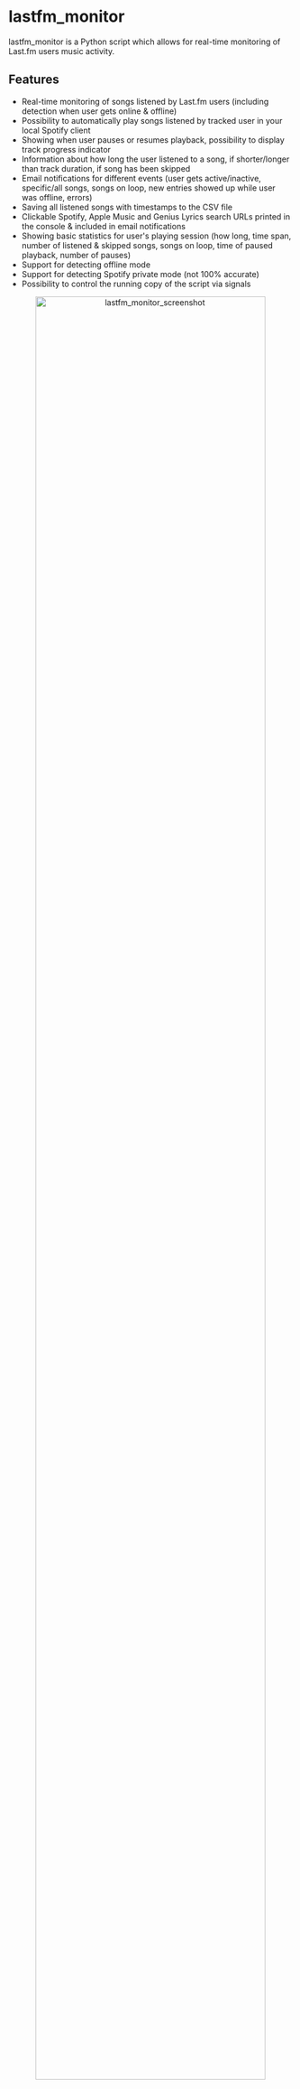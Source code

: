 # lastfm_monitor

lastfm_monitor is a Python script which allows for real-time monitoring of Last.fm users music activity. 

## Features

- Real-time monitoring of songs listened by Last.fm users (including detection when user gets online & offline)
- Possibility to automatically play songs listened by tracked user in your local Spotify client
- Showing when user pauses or resumes playback, possibility to display track progress indicator
- Information about how long the user listened to a song, if shorter/longer than track duration, if song has been skipped
- Email notifications for different events (user gets active/inactive, specific/all songs, songs on loop, new entries showed up while user was offline, errors)
- Saving all listened songs with timestamps to the CSV file
- Clickable Spotify, Apple Music and Genius Lyrics search URLs printed in the console & included in email notifications
- Showing basic statistics for user's playing session (how long, time span, number of listened & skipped songs, songs on loop, time of paused playback, number of pauses)
- Support for detecting offline mode
- Support for detecting Spotify private mode (not 100% accurate)
- Possibility to control the running copy of the script via signals

<p align="center">
   <img src="./assets/lastfm_monitor.png" alt="lastfm_monitor_screenshot" width="90%"/>
</p>

## Change Log

Release notes can be found [here](RELEASE_NOTES.md)

## Disclaimer

I'm not a dev, project done as a hobby. Code is ugly and as-is, but it works (at least for me) ;-)

## Requirements

The script requires Python 3.x.

It uses [pylast](https://github.com/pylast/pylast) library, also requires requests, python-dateutil and urllib3.

It has been tested succesfully on:
- macOS (Ventura & Sonoma)
- Linux (Raspberry Pi Bullseye & Bookworm based on Debian, Ubuntu 24)
- Windows (10 & 11)

It should work on other versions of macOS, Linux, Unix and Windows as well.

## Installation

Install the required Python packages:

```sh
python3 -m pip install requests python-dateutil urllib3 pylast
```

Or from requirements.txt:

```sh
pip3 install -r requirements.txt
```

Copy the *[lastfm_monitor.py](lastfm_monitor.py)* file to the desired location. 

You might want to add executable rights if on Linux/Unix/macOS:

```sh
chmod a+x lastfm_monitor.py
```

## Configuration

Edit the *[lastfm_monitor.py](lastfm_monitor.py)* file and change any desired configuration variables in the marked **CONFIGURATION SECTION** (all parameters have detailed description in the comments).

### Last.fm 'API key' and 'Shared secret'

Mandatory activity is to create your Last.fm **API key** and **Shared secret** by going to [https://www.last.fm/api/account/create](https://www.last.fm/api/account/create) (or get your existing one from [https://www.last.fm/api/accounts](https://www.last.fm/api/accounts))

Then change **LASTFM_API_KEY** and **LASTFM_API_SECRET** variables to respective values (or use **-u** and **-w** parameters).

### Spotify sp_dc cookie

If you want to get track duration from Spotify (**-r** parameter) or you want to use ***track_songs*** functionality (**-g** parameter), so the script automatically plays the track listened by the user in your Spotify client, then you need to log in to Spotify web client [https://open.spotify.com/](https://open.spotify.com/) in your web browser and copy the value of sp_dc cookie to **SP_DC_COOKIE** variable (or use **-z** parameter). 

You can use Cookie-Editor by cgagnier to get it easily (available for all major web browsers): [https://cookie-editor.com/](https://cookie-editor.com/)

Newly generated Spotify's sp_dc cookie should be valid for 1 year. You will be informed by the tool once the cookie expires (proper message on the console and in email if error notifications have not been disabled via **-e** parameter).

### SMTP settings

If you want to use email notifications functionality you need to change the SMTP settings (host, port, user, password, sender, recipient). If you leave the default settings then no notifications will be sent.

### Other settings

All other variables can be left at their defaults, but feel free to experiment with it.

## Getting started

### List of supported parameters

To get the list of all supported parameters:

```sh
./lastfm_monitor.py -h
```

or 

```sh
python3 ./lastfm_monitor.py -h
```

### Monitoring mode

To monitor specific user activity, just type Last.fm username as parameter (**misiektoja** in the example below):

```sh
./lastfm_monitor.py misiektoja
```

If you have not changed **LASTFM_API_KEY** & **LASTFM_API_SECRET** variables in the *[lastfm_monitor.py](lastfm_monitor.py)* file, you can use **-u** and **-w** parameters:

```sh
./lastfm_monitor.py misiektoja -u "your_lastfm_api_key" -w "your_lastfm_api_secret"
```

The tool will run infinitely and monitor the user until the script is interrupted (Ctrl+C) or killed the other way.

You can monitor multiple Last.fm users by spawning multiple copies of the script. 

It is suggested to use sth like **tmux** or **screen** to have the script running after you log out from the server (unless you are running it on your desktop).

The tool automatically saves its output to *lastfm_monitor_{username}.log* file (can be changed in the settings or disabled with **-d** parameter).

The tool also saves the last activity information (artist, track, timestamp) to *lastfm_{username}_last_activity.json file*, so it can be reused in case the tool needs to be restarted.

### Listing mode

There is also other mode of the tool which prints the recently listened tracks for the user (**-l** parameter). You can also add **-n** parameter to define how many tracks should be displayed, by default it shows 30 last tracks:

```sh
./lastfm_monitor.py -l misiektoja -n 10
```

<p align="center">
   <img src="./assets/lastfm_monitor_listing.png" alt="lastfm_monitor_listing" width="95%"/>
</p>

You can use the **-l** functionality regardless if the monitoring is used or not (it does not interfere). 

## How to use other features

### Email notifications

If you want to get email notifications once user gets active (**-a**), inactive (**-i**) and new entries show up when user is offline (**-f**):

```sh
./lastfm_monitor.py misiektoja -a -i -f
```

Make sure you defined your SMTP settings earlier (see [SMTP settings](#smtp-settings)).

Example email:

<p align="center">
   <img src="./assets/lastfm_monitor_email_notifications.png" alt="lastfm_monitor_email_notifications" width="90%"/>
</p>

If you also want to be informed every time a user listens to specific songs, you can use **track_notification** functionality (**-t** parameter). 

For that you need to create a file with list of songs you want to track (one track and/or album per line). The file needs to be indicated by **-s** parameter. The script checks if the listened track or album is in the file. Example file *lastfm_tracks_misiektoja*:

```
we fell in love in october
Like a Stone
Half Believing
Something Changed
I Will Be There
```

Then run the tool with **-t** and **-s** parameters:

```sh
./lastfm_monitor.py misiektoja -t -s ./lastfm_tracks_misiektoja
```

If you want to get email notifications for every listened song use **-j** parameter:

```sh
./lastfm_monitor.py misiektoja -j
```

If you want to get email notifications when user listens to the same song on loop use **-x** parameter:

```sh
./lastfm_monitor.py misiektoja -x
```

### Saving listened songs to the CSV file

If you want to save all listened songs in the CSV file, use **-b** parameter with the name of the file (it will be automatically created if it does not exist):

```sh
./lastfm_monitor.py misiektoja -b lastfm_tracks_misiektoja.csv
```

### Automatic playing of tracks listened by the user in Spotify client

If you want the script to automatically play the tracks listened by the user in your local Spotify client use **-g** parameter:

```sh
./lastfm_monitor.py misiektoja -g
```

Your Spotify client needs to be installed & started for this feature to work.

In order to use this functionality you also need to have properly defined sp_dc cookie value as described [here](#spotify-sp_dc-cookie).

The script has full support for playing songs listened by the tracked user under **Linux** and **macOS**. It means it will automatically play the changed track, it will also automatically pause and resume playing following tracked user actions. It can also pause (or play indicated track) once user gets inactive (see **SP_USER_GOT_OFFLINE_TRACK_ID** variable).

For **Windows** it works in semi-way, i.e. if you have Spotify client running and you are not listening to any song, then the first song will be played automatically, but for others it will only do search and indicate the changed track in Spotify client, but you need to press the play button manually. I have not found better way to handle it locally on Windows yet (without using remote Spotify Web API).

You can change the method used for playing the songs under Linux, macOS and Windows by changing respective variables in *[lastfm_monitor.py](lastfm_monitor.py)* file. 

For **macOS** change **SPOTIFY_MACOS_PLAYING_METHOD** variable to one of the following values:
-  "**apple-script**" (recommended, **default**)
-  "trigger-url"

For **Linux** change **SPOTIFY_LINUX_PLAYING_METHOD** variable to one of the following values:
- "**dbus-send**" (most common one, **default**)
- "qdbus"
- "trigger-url"

For **Windows** change **SPOTIFY_WINDOWS_PLAYING_METHOD** variable to one of the following values:
- "**start-uri**" (recommended, **default**)
- "spotify-cmd"
- "trigger-url"

The recommended defaults should work for most people.

### Progress indicator

If you want to see nice progress indicator which should show you estimated position of what user is currently listening use **-p** parameter:

```sh
./lastfm_monitor.py misiektoja -p
```

<p align="center">
   <img src="./assets/lastfm_monitor_progress_indicator.png" alt="lastfm_monitor_progress_indicator" width="90%"/>
</p>

For this functionality to work correctly it is suggested to have the active check interval (**-k** parameter) set to low value (like 2-5 seconds).

### Getting track duration from Spotify

If you want the tool to fetch track duration from Spotify, instead of Last.fm which very often reports wrong duration (or none at all), then enable **USE_TRACK_DURATION_FROM_SPOTIFY** to **True** in *[lastfm_monitor.py](lastfm_monitor.py)* file or use **-r** parameter:

```sh
./lastfm_monitor.py misiektoja -r
```

In order to use this functionality you need to have properly defined sp_dc cookie value as described [here](#spotify-sp_dc-cookie).

You will be able to tell if the track duration comes from Spotify as it has S* suffix at the end (e.g. 3 minutes, 42 seconds S*), while those coming from Last.fm have L* (e.g. 2 minutes, 13 seconds L*).

You can disable showing the track duration marks (L*, S*) via **-q** parameter:

```sh
./lastfm_monitor.py misiektoja -r -q
```

Duration marks are not shown if the functionality to get track durations from Spotify is disabled.

### Check intervals and offline timer 

If you want to change the check interval when the user is offline to 10 seconds use **-c** parameter and when the user is active to 2 seconds use **-k** parameter:

```sh
./lastfm_monitor.py misiektoja -c 10 -k 2
```

If you want to change the time required to mark the user as inactive to 2 mins (120 seconds) use **-o** parameter (the timer starts once the user stops playing the music):

```sh
./lastfm_monitor.py misiektoja -o 120
```

### Controlling the script via signals (only macOS/Linux/Unix)

The tool has several signal handlers implemented which allow to change behaviour of the tool without a need to restart it with new parameters.

List of supported signals:

| Signal | Description |
| ----------- | ----------- |
| USR1 | Toggle email notifications when user gets active/inactive (-a, -i) |
| USR2 | Toggle email notifications for every song (-j) |
| HUP  | Toggle showing of progress indicator (-p) |
| CONT | Toggle email notifications for tracked songs (-t) |
| TRAP | Increase the inactivity check timer (by 30 seconds) |
| ABRT | Decrease the inactivity check timer (by 30 seconds) |

So if you want to change functionality of the running tool, just send the proper signal to the desired copy of the script.

I personally use **pkill** tool, so for example to toggle showing of progress indicator for tool instance monitoring the *misiektoja* user:

```sh
pkill -f -HUP "python3 ./lastfm_monitor.py misiektoja"
```

As Windows supports limited number of signals, this functionality is available only on Linux/Unix/macOS.

### Private mode detection in Spotify

The script contains functionality to detect possible private mode used in Spotify and even estimates when private mode was used. It is enabled by default (not configurable).

It is NOT 100% accurate. I observed that very often when private mode is used (especially for longer time) it results in many duplicated entries created in Last.fm account after private mode is disabled. So different tracks have the same start timestamp.

I suspect it is related to some bug in Spotify and it mainly happens if the user has Spotify on multiple devices.

However keep in mind it is not 100% accurate. I observed duplicate entries also with no private mode, but in such case number of duplicate entries is limited. So do not treat it as something 100% certain, but it is pretty good indicator that private mode was used.

<p align="center">
   <img src="./assets/lastfm_monitor_private_mode.png" alt="lastfm_monitor_private_mode" width="90%"/>
</p>

### Other

Check other supported parameters using **-h**.

You can combine all the parameters mentioned earlier in monitoring mode (listing mode only supports **-l** and **-n**).

## Limitations

The script has been tested with Last.fm account integrated with Spotify client, however it should work with other clients as well.

## Colouring log output with GRC

If you use [GRC](https://github.com/garabik/grc) and want to have the output properly coloured you can use the configuration file available [here](grc/conf.monitor_logs)

Change your grc configuration (typically *.grc/grc.conf*) and add this part:

```
# monitoring log file
.*_monitor_.*\.log
conf.monitor_logs
```

Now copy the *conf.monitor_logs* to your .grc directory and lastfm_monitor log files should be nicely coloured.

## License

This project is licensed under the GPLv3 - see the [LICENSE](LICENSE) file for details
